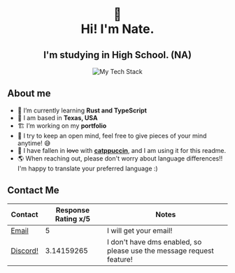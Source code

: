 <div align="center"><h1>
👋<br>
Hi! I'm Nate.
<br>
<h2>I'm studying in High School. (NA)</h2>
<img src="https://github-readme-tech-stack.vercel.app/api/cards?title=Stuff%20I%20use%20:)&align=center&borderRadius=15&fontFamily=none&showBorder=false&lineCount=3&theme=catppuccin_mocha&hideBg=true&hideTitle=true&line1=TypeScript,TypeScript,89b4fa;python,python,f9e2af;rust,rust,fab387;c%252B%252B,c%252B%252B,74c7ec;&line2=tauri,tauri,a6e3a1;react,react,b4befe;electron,electron,cba6f7;&line3=fastapi,fastapi,f2cdcd;discord,discord%20api,b4befe;" alt="My Tech Stack" />
</h1>
</div>

## About me

- 🌱 I’m currently learning **Rust and TypeScript**
- 📍 I am based in **Texas, USA**
- 🏗️ I’m working on my **portfolio**
- 🧠 I try to keep an open mind, feel free to give pieces of your mind anytime! 😅
- 🎨 I have fallen in ~~love~~ with **[catppuccin](https://github.com/catppuccin)**, and I am using it for this readme.
- 🌎 When reaching out, please don't worry about language differences!! I'm happy to translate your preferred language :)

## Contact Me

| Contact | Response Rating x/5 | Notes |
| --- | --- | --- |
| <a href="mailto:airship.magical_0a@icloud.com?&subject=Inquiry &body=Hello! I emailed you! :) Hello from the mailto: tag!">Email</a> | 5 | I will get your email! |
| <a href="https://discord.com/users/338107857486610433">Discord!</a> | 3.14159265 | I don't have dms enabled, so please use the message request feature! |

